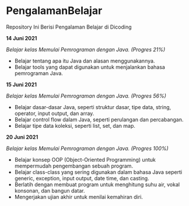# PengalamanBelajar
Repository Ini Berisi Pengalaman Belajar di Dicoding


**14 Juni 2021**

*Belajar kelas Memulai Pemrograman dengan Java. (Progres 21%)*
- Belajar tentang apa itu Java dan alasan menggunakannya.
- Belajar tools yang dapat digunakan untuk menjalankan bahasa pemrograman Java.

**15 Juni 2021**

*Belajar kelas Memulai Pemrograman dengan Java. (Progres 56%)*
- Belajar dasar-dasar Java, seperti struktur dasar, tipe data, string, operator, input output, dan array.
- Belajar control flow dalam Java, seperti perulangan dan percabangan.
- Belajar tipe data koleksi, seperti list, set, dan map.

**20 Juni 2021**

*Belajar kelas Memulai Pemrograman dengan Java. (Progres 100%)*
- Belajar konsep OOP (Object-Oriented Programming) untuk mempermudah pengembangan sebuah program.
- Belajar class-class yang sering digunakan dalam bahasa Java seperti generic, exception, input output, date time, dan casting.
- Berlatih dengan membuat program untuk menghitung suhu air, vokal konsonan, dan bangun datar.
- Mengerjakan ujian akhir untuk menilai kemahiran diri.
